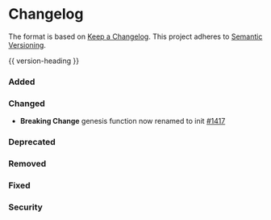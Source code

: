 # Changelog
The format is based on [Keep a Changelog](https://keepachangelog.com/en/1.0.0/).
This project adheres to [Semantic Versioning](https://semver.org/spec/v2.0.0.html).

{{ version-heading }}

### Added

### Changed
- **Breaking Change** genesis function now renamed to init [#1417](https://github.com/holochain/holochain-rust/pull/1417)

### Deprecated

### Removed

### Fixed

### Security

